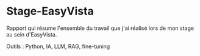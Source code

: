 # Stage-EasyVista

Rapport qui résume l'ensemble du travail que j'ai réalisé lors de mon stage au sein d'EasyVista.

Outils : Python, IA, LLM, RAG, fine-tuning 
